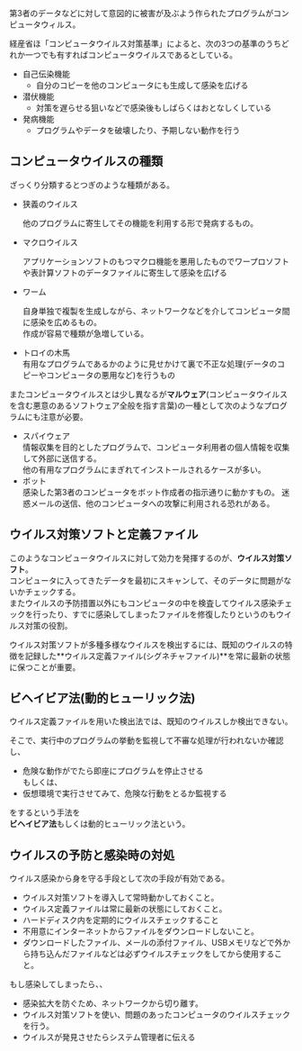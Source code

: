 第3者のデータなどに対して意図的に被害が及ぶよう作られたプログラムがコンピュータウィルス。

経産省ほ「コンピュータウイルス対策基準」によると、次の3つの基準のうちどれか一つでも有すればコンピュータウイルスであるとしている。

- 自己伝染機能
  - 自分のコピーを他のコンピュータにも生成して感染を広げる
- 潜伏機能
  - 対策を遅らせる狙いなどで感染後もしばらくはおとなしくしている
- 発病機能
  - プログラムやデータを破壊したり、予期しない動作を行う

## コンピュータウイルスの種類

ざっくり分類するとつぎのような種類がある。

- 狭義のウイルス  

  他のプログラムに寄生してその機能を利用する形で発病するもの。
- マクロウイルス  

  アプリケーションソフトのもつマクロ機能を悪用したものでワープロソフトや表計算ソフトのデータファイルに寄生して感染を広げる
- ワーム  

  自身単独で複製を生成しながら、ネットワークなどを介してコンピュータ間に感染を広めるもの。  
  作成が容易で種類が急増している。
- トロイの木馬  
  有用なプログラムであるかのように見せかけて裏で不正な処理(データのコピーやコンピュータの悪用など)を行うもの

またコンピュータウイルスとは少し異なるが**マルウェア**(コンピュータウイルスを含む悪意のあるソフトウェア全般を指す言葉)の一種として次のようなプログラムにも注意が必要。

- スパイウェア  
  情報収集を目的としたプログラムで、コンピュータ利用者の個人情報を収集して外部に送信する。  
  他の有用なプログラムにまぎれてインストールされるケースが多い。
- ボット  
  感染した第3者のコンピュータをボット作成者の指示通りに動かすもの。
  迷惑メールの送信、他のコンピュータへの攻撃に利用される恐れがある。


## ウイルス対策ソフトと定義ファイル

このようなコンピュータウイルスに対して効力を発揮するのが、**ウイルス対策ソフト**。  
コンピュータに入ってきたデータを最初にスキャンして、そのデータに問題がないかチェックする。  
またウイルスの予防措置以外にもコンピュータの中を検査してウイルス感染チェックを行ったり、すでに感染してしまったファイルを修復したりというのもウイルス対策の役割。

ウイルス対策ソフトが多種多様なウイルスを検出するには、既知のウイルスの特徴を記録した**ウイルス定義ファイル(シグネチャファイル)**を常に最新の状態に保つことが重要。


## ビヘイビア法(動的ヒューリック法)

ウイルス定義ファイルを用いた検出法では、既知のウイルスしか検出できない。  

そこで、実行中のプログラムの挙動を監視して不審な処理が行われないか確認し、  
- 危険な動作がでたら即座にプログラムを停止させる  
もしくは、  
- 仮想環境で実行させてみて、危険な行動をとるか監視する  

をするという手法を  
**ビヘイビア法**もしくは動的ヒューリック法という。


## ウイルスの予防と感染時の対処

ウイルス感染から身を守る手段として次の手段が有効である。

- ウイルス対策ソフトを導入して常時動かしておくこと。
- ウイルス定義ファイルは常に最新の状態にしておくこと。
- ハードディスク内を定期的にウイルスチェックすること
- 不用意にインターネットからファイルをダウンロードしないこと。
- ダウンロードしたファイル、メールの添付ファイル、USBメモリなどで外から持ち込んだファイルなどは必ずウイルスチェックをしてから使用すること。


もし感染してしまったら、、

- 感染拡大を防ぐため、ネットワークから切り離す。
- ウイルス対策ソフトを使い、問題のあったコンピュータのウイルスチェックを行う。
- ウイルスが発見させたらシステム管理者に伝える